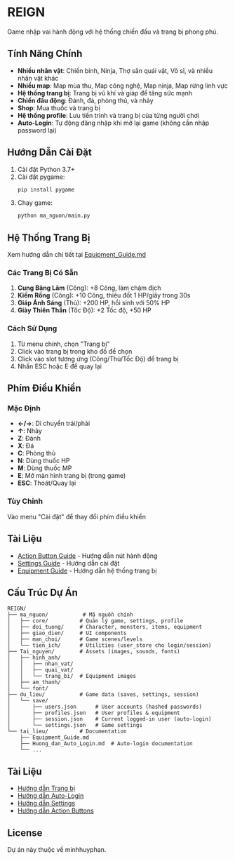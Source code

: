 # REIGN

Game nhập vai hành động với hệ thống chiến đấu và trang bị phong phú.

## Tính Năng Chính

- **Nhiều nhân vật**: Chiến binh, Ninja, Thợ săn quái vật, Võ sĩ, và nhiều nhân vật khác
- **Nhiều map**: Map mùa thu, Map công nghệ, Map ninja, Map rừng linh vực
- **Hệ thống trang bị**: Trang bị vũ khí và giáp để tăng sức mạnh
- **Chiến đấu động**: Đánh, đá, phòng thủ, và nhảy
- **Shop**: Mua thuốc và trang bị
- **Hệ thống profile**: Lưu tiến trình và trang bị của từng người chơi
- **Auto-Login**: Tự động đăng nhập khi mở lại game (không cần nhập password lại)

## Hướng Dẫn Cài Đặt

1. Cài đặt Python 3.7+
2. Cài đặt pygame:
   ```bash
   pip install pygame
   ```
3. Chạy game:
   ```bash
   python ma_nguon/main.py
   ```

## Hệ Thống Trang Bị

Xem hướng dẫn chi tiết tại [Equipment_Guide.md](tai_lieu/Equipment_Guide.md)

### Các Trang Bị Có Sẵn

1. **Cung Băng Lãm** (Công): +8 Công, làm chậm địch
2. **Kiếm Rồng** (Công): +10 Công, thiêu đốt 1 HP/giây trong 30s
3. **Giáp Ánh Sáng** (Thủ): +200 HP, hồi sinh với 50% HP
4. **Giày Thiên Thần** (Tốc Độ): +2 Tốc độ, +50 HP

### Cách Sử Dụng

1. Từ menu chính, chọn "Trang bị"
2. Click vào trang bị trong kho đồ để chọn
3. Click vào slot tương ứng (Công/Thủ/Tốc Độ) để trang bị
4. Nhấn ESC hoặc E để quay lại

## Phím Điều Khiển

### Mặc Định
- **←/→**: Di chuyển trái/phải
- **↑**: Nhảy
- **Z**: Đánh
- **X**: Đá
- **C**: Phòng thủ
- **N**: Dùng thuốc HP
- **M**: Dùng thuốc MP
- **E**: Mở màn hình trang bị (trong game)
- **ESC**: Thoát/Quay lại

### Tùy Chỉnh
Vào menu "Cài đặt" để thay đổi phím điều khiển

## Tài Liệu

- [Action Button Guide](tai_lieu/Action_Button_Guide.md) - Hướng dẫn nút hành động
- [Settings Guide](tai_lieu/Huong_dan_Settings.md) - Hướng dẫn cài đặt
- [Equipment Guide](tai_lieu/Equipment_Guide.md) - Hướng dẫn hệ thống trang bị

## Cấu Trúc Dự Án

```
REIGN/
├── ma_nguon/           # Mã nguồn chính
│   ├── core/          # Quản lý game, settings, profile
│   ├── doi_tuong/     # Character, monsters, items, equipment
│   ├── giao_dien/     # UI components
│   ├── man_choi/      # Game scenes/levels
│   └── tien_ich/      # Utilities (user_store cho login/session)
├── Tai_nguyen/        # Assets (images, sounds, fonts)
│   ├── hinh_anh/
│   │   ├── nhan_vat/
│   │   ├── quai_vat/
│   │   └── trang_bi/  # Equipment images
│   ├── am_thanh/
│   └── font/
├── du_lieu/           # Game data (saves, settings, session)
│   └── save/
│       ├── users.json      # User accounts (hashed passwords)
│       ├── profiles.json   # User profiles & equipment
│       ├── session.json    # Current logged-in user (auto-login)
│       └── settings.json   # Game settings
└── tai_lieu/          # Documentation
    ├── Equipment_Guide.md
    ├── Huong_dan_Auto_Login.md  # Auto-login documentation
    └── ...
```

## Tài Liệu

- [Hướng dẫn Trang bị](tai_lieu/Equipment_Guide.md)
- [Hướng dẫn Auto-Login](tai_lieu/Huong_dan_Auto_Login.md)
- [Hướng dẫn Settings](tai_lieu/Huong_dan_Settings.md)
- [Hướng dẫn Action Buttons](tai_lieu/Action_Button_Guide.md)

## License

Dự án này thuộc về minhhuyphan.
